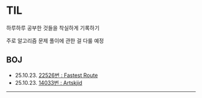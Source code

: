 # TIL
하루하루 공부한 것들을 착실하게 기록하기

주로 알고리즘 문제 풀이에 관한 걸 다룰 예정

## BOJ
- 25.10.23. [22526번 : Fastest Route](https://github.com/InwooLeeme/TIL/blob/main/BOJ/boj_20251023_22526.md#22526%EB%B2%88--fastest-route)
- 25.10.23. [14033번 : Artskjid](https://github.com/InwooLeeme/TIL/blob/main/BOJ/boj_20251023_14033.md)
<hr>
